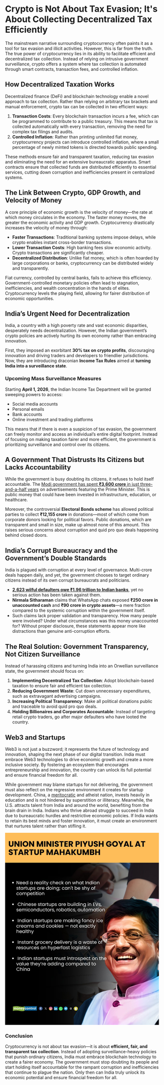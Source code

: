 # Crypto is Not About Tax Evasion; It's About Collecting Decentralized Tax Efficiently

The mainstream narrative surrounding cryptocurrency often paints it as a tool for tax evasion and illicit activities. However, this is far from the truth. The true power of cryptocurrency lies in its ability to facilitate efficient and decentralized tax collection. Instead of relying on intrusive government surveillance, crypto offers a system where tax collection is automated through smart contracts, transaction fees, and controlled inflation.

## **How Decentralized Taxation Works**

Decentralized finance (DeFi) and blockchain technology enable a novel approach to tax collection. Rather than relying on arbitrary tax brackets and manual enforcement, crypto tax can be collected in two efficient ways:

1. **Transaction Costs**: Every blockchain transaction incurs a fee, which can be programmed to contribute to a public treasury. This means that tax is collected automatically with every transaction, removing the need for complex tax filings and audits.
2. **Controlled Inflation**: Rather than printing unlimited fiat money, cryptocurrency projects can introduce controlled inflation, where a small percentage of newly minted tokens is directed towards public spending.

These methods ensure fair and transparent taxation, reducing tax evasion and eliminating the need for an extensive bureaucratic apparatus. Smart contracts ensure that collected funds are distributed efficiently to essential services, cutting down corruption and inefficiencies present in centralized systems.

## **The Link Between Crypto, GDP Growth, and Velocity of Money**

A core principle of economic growth is the velocity of money—the rate at which money circulates in the economy. The faster money moves, the greater the economic activity and GDP growth. Cryptocurrency drastically increases the velocity of money through:

- **Faster Transactions**: Traditional banking systems impose delays, while crypto enables instant cross-border transactions.
- **Lower Transaction Costs**: High banking fees slow economic activity. Crypto transactions are significantly cheaper.
- **Decentralized Distribution**: Unlike fiat money, which is often hoarded by large corporations or banks, cryptocurrency can be distributed widely and transparently.

Fiat currency, controlled by central banks, fails to achieve this efficiency. Government-controlled monetary policies often lead to stagnation, inefficiencies, and wealth concentration in the hands of elites. Cryptocurrency levels the playing field, allowing for fairer distribution of economic opportunities.

## **India’s Urgent Need for Decentralization**

India, a country with a high poverty rate and vast economic disparities, desperately needs decentralization. However, the Indian government’s crypto policies are actively hurting its own economy rather than embracing innovation.

First, they imposed an exorbitant **30% tax on crypto profits**, discouraging innovation and driving traders and developers to friendlier jurisdictions. Now, they are introducing draconian **Income Tax Rules** aimed at **turning India into a surveillance state**.

### **Upcoming Mass Surveillance Measures**

Starting **April 1, 2026**, the Indian Income Tax Department will be granted sweeping powers to access:

- Social media accounts
- Personal emails
- Bank accounts
- Online investment and trading platforms

This means that if there is even a suspicion of tax evasion, the government can freely monitor and access an individual’s entire digital footprint. Instead of focusing on making taxation fairer and more efficient, the government is prioritizing surveillance and control over its citizens.

## **A Government That Distrusts Its Citizens but Lacks Accountability**

While the government is busy doubting its citizens, it refuses to hold itself accountable. The [Modi government has spent **₹3,600 crore** in just three-and-a-half years](https://www.nationalheraldindia.com/investigation/modi-government-spends-a-whooping-indian-rupee3600-crore-on-self-promotion) on advertisements featuring the Prime Minister. This is public money that could have been invested in infrastructure, education, or healthcare.

Moreover, the controversial **Electoral Bonds scheme** has allowed political parties to collect **₹12,155 crore** in donations—most of which come from corporate donors looking for political favors. Public donations, which are transparent and small in size, make up almost none of this amount. This raises serious concerns about corruption and quid pro quo deals happening behind closed doors.

## **India’s Corrupt Bureaucracy and the Government’s Double Standards**

India is plagued with corruption at every level of governance. Multi-crore deals happen daily, and yet, the government chooses to target ordinary citizens instead of its own corrupt bureaucrats and politicians.

- **[2,623 wilful defaulters owe ₹1.96 trillion to Indian banks](https://www.business-standard.com/finance/news/2-623-wilful-defaulters-owe-rs-1-96-trillion-to-indian-banks-bhagwat-karad-123120500169_1.html)**, yet no serious action has been taken against them.
- **Nirmala Sitharaman** claims that WhatsApp chats exposed **₹250 crore in unaccounted cash** and **₹90 crore in crypto assets**—a mere fraction compared to the systemic corruption within the government itself.
- Such claims lack proper validation and transparency. How many people were involved? Under what circumstances was this money unaccounted for? Without proper disclosure, these statements appear more like distractions than genuine anti-corruption efforts.

## **The Real Solution: Government Transparency, Not Citizen Surveillance**

Instead of harassing citizens and turning India into an Orwellian surveillance state, the government should focus on:

1. **Implementing Decentralized Tax Collection**: Adopt blockchain-based taxation to ensure fair and efficient tax collection.
2. **Reducing Government Waste**: Cut down unnecessary expenditures, such as extravagant advertising campaigns.
3. **Increasing Political Transparency**: Make all political donations public and traceable to avoid quid pro quo deals.
4. **Holding Billionaires and Corporates Accountable**: Instead of targeting retail crypto traders, go after major defaulters who have looted the country.

## Web3 and Startups
Web3 is not just a buzzword; it represents the future of technology and innovation, shaping the next phase of our digital transition. India must embrace Web3 technologies to drive economic growth and create a more inclusive society. By fostering an ecosystem that encourages entrepreneurship and innovation, the country can unlock its full potential and ensure financial freedom for all.

While government may blame startups for not delivering, the government must also reflect on the regressive environment it creates for startup development. China, a [meritocratic](https://www.youtube.com/watch?app=desktop&v=ChFRnI7-QS4) and atheist nation, invests heavily in education and is not hindered by superstition or illiteracy. Meanwhile, the U.S. attracts talent from India and around the world, benefiting from the brain drain in India. Indians who thrive abroad struggle to succeed in India due to bureaucratic hurdles and restrictive economic policies. If India wants to retain its best minds and foster innovation, it must create an environment that nurtures talent rather than stifling it.

![Startup Mahakumbh](./startup_mahakumbh.jpeg)



### **Conclusion**

Cryptocurrency is not about tax evasion—it is about **efficient, fair, and transparent tax collection**. Instead of adopting surveillance-heavy policies that punish ordinary citizens, India must embrace blockchain technology to create a fairer economy. The government must stop doubting its people and start holding itself accountable for the rampant corruption and inefficiencies that continue to plague the nation. Only then can India truly unlock its economic potential and ensure financial freedom for all.
